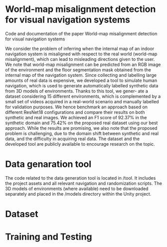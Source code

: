 # World-map misalignment detection for visual navigation systems
Code and documentation of the paper World-map misalignment detection for visual navigation systems

We consider the problem of inferring when the internal map of an indoor navigation system is misaligned with respect to the real world (world-map misalignment), which can lead to misleading directions given to the user. We note that world-map misalignment can be predicted from an RGB image of the environment and the floor segmentation mask obtained from the internal map of the navigation system. Since collecting and labelling large amounts of real data is expensive, we developed a tool to simulate human navigation, which is used to generate automatically labelled synthetic data from 3D models of environments. Thanks to this tool, we gener-
ate a dataset considering 15 different environments, which is complemented by a small set of videos acquired in a real-world scenario and manually labelled for validation purposes. We hence benchmark an approach based on different ResNet18 configurations and compare their results on both synthetic and real images. We
achieved an F1 score of 92.37% in the synthetic domain and 75.42% on the proposed real dataset using our best approach. While the results are promising, we also note that the proposed problem is challenging, due to the domain shift between synthetic and real data, and the difficulty in acquiring real data. The dataset and the
developed tool are publicly available to encourage research on the topic.

# Data genaration tool

The code related to the data generation tool is located in /tool. It includes the project assets and all relevant navigation and randomization scripts. The 3D models of environments (where available) need to be downloaded separately and placed in the /models directory within the Unity project.

# Dataset


# Training and Testing
